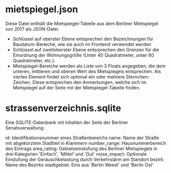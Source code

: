 # mietspiegel.json

Diese Datei enthält die Mietspiegel-Tabelle aus dem Berliner Mietspiegel von
2017 als JSON-Datei.

- Schlüssel auf oberster Ebene entsprechen den Bezeichnungen für Baudatum-Bereiche,
wie sie auch im Frontend verwendet werden
- Schlüssel auf zweitoberster Ebene entsrprechen den Grenzen für die Einordnung der Wohnungsgröße (Unter 40 Quadratmeter, unter 60 Quadratmeter, etc.).
- Mietspiegel-Bereiche werden als Liste von 3 Floats angegeben, die dem unteren,
mittleren und oberen Wert des Mietspiegels entsprechen. Als viertes Element 
findet sich optional ein oder mehrere Sternchen-Zeichen. Diese entsprechen den 
Anmerkungen, welche sich im Mietspiegel auf der Seite mit der Mietspiegel-Tabelle
finden.

# strassenverzeichnis.sqlite

Eine SQLITE-Datenbank mit Inhalten der Seite der Berliner Senatsverwaltung.

id: Identifikationsnummer eines Straßenbereichs
name: Name der Straße mit abgekürztem Stadtteil in Klammern
number_range: Hausnummerbereich des Eintrags
area_rating: Gebietseinstufung des Berliner Mietspiegels in drei Kategorien 
	'Einfach', 'Mittel' und 'Gut'
noise_impact: Optionale Einstufung der Geräuschbelastung durch Verkehrslärm am
	Standort
bezirk: Name des Bezirks
stadtgebiet: Eins aus 'Berlin Weest' und 'Berlin Ost'
